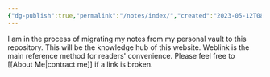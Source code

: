 ```yaml
---
{"dg-publish":true,"permalink":"/notes/index/","created":"2023-05-12T08:30:35.662-05:00","updated":"2023-05-12T08:31:04.712-05:00"}
---
```



I am in the process of migrating my notes from my personal vault to this repository. This will be the knowledge hub of this website. Weblink is the main reference method for readers' convenience. Please feel free to [[About Me\|contract me]] if a link is broken.
